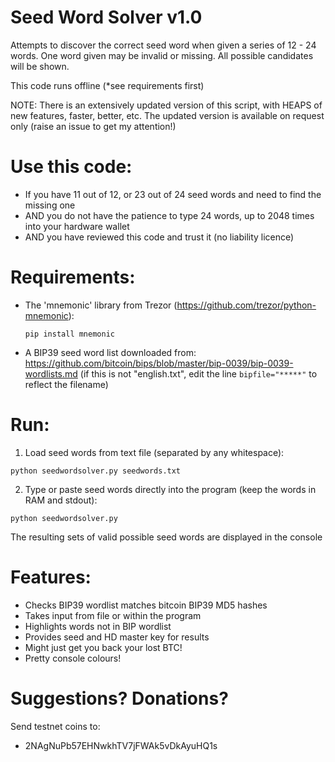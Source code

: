 # Seed Word Solver v1.0 
Attempts to discover the correct seed word when given a series of 12 - 24 words.
One word given may be invalid or missing. All possible candidates will be shown.

This code runs offline (*see requirements first)

NOTE: There is an extensively updated version of this script, with HEAPS of new features, faster, better, etc. 
The updated version is available on request only (raise an issue to get my attention!)

# Use this code:
* If you have 11 out of 12, or 23 out of 24 seed words and need to find the missing one
* AND you do not have the patience to type 24 words, up to 2048 times into your hardware wallet
* AND you have reviewed this code and trust it (no liability licence)

# Requirements:
* The 'mnemonic' library from Trezor (https://github.com/trezor/python-mnemonic):

    ```
    pip install mnemonic
    ```
* A BIP39 seed word list downloaded from: 
https://github.com/bitcoin/bips/blob/master/bip-0039/bip-0039-wordlists.md
(if this is not "english.txt", edit the line ```bipfile="*****"``` to reflect the filename)

# Run:
1) Load seed words from text file (separated by any whitespace):
```
python seedwordsolver.py seedwords.txt
```
2) Type or paste seed words directly into the program (keep the words in RAM and stdout):
```
python seedwordsolver.py
```

The resulting sets of valid possible seed words are displayed in the console

# Features:
* Checks BIP39 wordlist matches bitcoin BIP39 MD5 hashes 
* Takes input from file or within the program
* Highlights words not in BIP wordlist
* Provides seed and HD master key for results
* Might just get you back your lost BTC!
* Pretty console colours!

# Suggestions? Donations?
Send testnet coins to:
* 2NAgNuPb57EHNwkhTV7jFWAk5vDkAyuHQ1s
